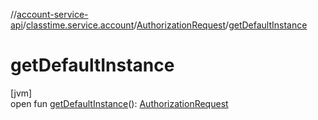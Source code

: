 //[account-service-api](../../../index.md)/[classtime.service.account](../index.md)/[AuthorizationRequest](index.md)/[getDefaultInstance](get-default-instance.md)

# getDefaultInstance

[jvm]\
open fun [getDefaultInstance](get-default-instance.md)(): [AuthorizationRequest](index.md)
